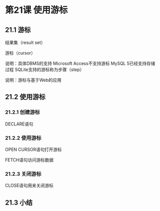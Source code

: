 # 第21课 使用游标

## 21.1 游标

结果集（result set）

游标（cursor）

说明：具体DBMS的支持	Microsoft Access不支持游标	MySQL 5已经支持存储过程	SQLite支持的游标称为步骤（step）

说明：游标与基于Web的应用

## 21.2 使用游标

### 21.2.1 创建游标

DECLARE语句

### 21.2.2 使用游标

OPEN CURSOR语句打开游标

FETCH语句访问游标数据

### 21.2.3 关闭游标

CLOSE语句用来关闭游标

## 21.3 小结